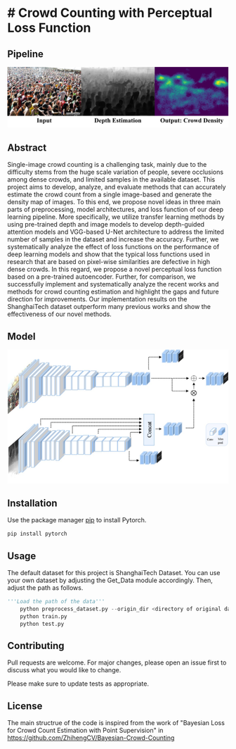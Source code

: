 # # Crowd Counting with Perceptual Loss Function

## Pipeline
![System](/image/Crowd.jpg)

## Abstract
Single-image crowd counting is a challenging task, mainly due to the difficulty stems from the huge scale variation of people, severe occlusions among dense crowds, and limited samples in the available dataset. This project aims to develop, analyze, and evaluate methods that can accurately estimate the crowd count from a single image-based and generate the density map of images. To this end, we propose novel ideas in three main parts of preprocessing, model architectures, and loss function of our deep learning pipeline. More specifically, we utilize transfer learning methods by using pre-trained depth and image models to develop depth-guided attention models and VGG-based U-Net architecture to address the limited number of samples in the dataset and increase the accuracy. Further, we systematically analyze the effect of loss functions on the performance of deep learning models and show that the typical loss functions used in research that are based on pixel-wise similarities are defective in high dense crowds. In this regard, we propose a novel perceptual loss function based on a pre-trained autoencoder. Further, for comparison, we successfully implement and systematically analyze the recent works and methods for crowd counting estimation and highlight the gaps and future direction for improvements. Our implementation results on the ShanghaiTech dataset outperform many previous works and show the effectiveness of our novel methods. 

## Model

![Pipeline](/image/model.jpg)


## Installation

Use the package manager [pip](https://pip.pypa.io/en/stable/) to install Pytorch. 

```bash
pip install pytorch
```

## Usage
The default dataset for this project is ShanghaiTech Dataset. You can use your own dataset by adjusting the Get_Data module accordingly. Then, adjust the path as follows.
```python
'''Load the path of the data'''
    python preprocess_dataset.py --origin_dir <directory of original data>
    python train.py
    python test.py
```

## Contributing
Pull requests are welcome. For major changes, please open an issue first to discuss what you would like to change.

Please make sure to update tests as appropriate.

## License
The main structrue of the code is inspired from the work of "Bayesian Loss for Crowd Count Estimation with Point Supervision" in https://github.com/ZhihengCV/Bayesian-Crowd-Counting
